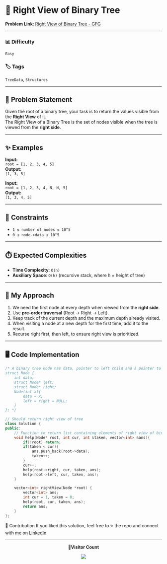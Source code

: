 # 🌳 Right View of Binary Tree

**Problem Link**: [Right View of Binary Tree - GFG](https://www.geeksforgeeks.org/problems/right-view-of-binary-tree/0)

---

### 📊 Difficulty

`Easy`

### 🏷️ Tags

`TreeData`, `Structures`

---

## 📌 Problem Statement

Given the root of a binary tree, your task is to return the values visible from the **Right View** of it.  
The Right View of a Binary Tree is the set of nodes visible when the tree is viewed from the **right side**.

---

## ✨ Examples

**Input:**  
`root = [1, 2, 3, 4, 5]`  
**Output:**  
`[1, 3, 5]`

**Input:**  
`root = [1, 2, 3, 4, N, N, 5]`  
**Output:**  
`[1, 3, 4, 5]`

---

## 🎯 Constraints

- `1 ≤ number of nodes ≤ 10^5`
- `0 ≤ node->data ≤ 10^5`

---

## ⏱️ Expected Complexities

- **Time Complexity**: `O(n)`
- **Auxiliary Space**: `O(h)` (recursive stack, where h = height of tree)

---

## 🧠 My Approach

1. We need the first node at every depth when viewed from the **right side**.
2. Use **pre-order traversal** (Root → Right → Left).
3. Keep track of the current depth and the maximum depth already visited.
4. When visiting a node at a new depth for the first time, add it to the result.
5. Recurse right first, then left, to ensure right view is prioritized.

---

## 🖥️ Code Implementation

```cpp
/* A binary tree node has data, pointer to left child and a pointer to right child
struct Node {
    int data;
    struct Node* left;
    struct Node* right;
    Node(int x){
        data = x;
        left = right = NULL;
    }
}; */

// Should return right view of tree
class Solution {
public:
    // Function to return list containing elements of right view of binary tree.
    void help(Node* root, int cur, int &taken, vector<int> &ans){
        if(!root) return;
        if(taken < cur){
            ans.push_back(root->data);
            taken++;
        }
        cur++;
        help(root->right, cur, taken, ans);
        help(root->left, cur, taken, ans);
    }

    vector<int> rightView(Node *root) {
        vector<int> ans;
        int cur = 1, taken = 0;
        help(root, cur, taken, ans);
        return ans;
    }
};
```

🤝 Contribution
If you liked this solution, feel free to ⭐ the repo and connect with me on [LinkedIn](https://www.linkedin.com/in/sarvesh-choudhary-7571a6126/).

---

<p align="center"> <b>👀Visitor Count</b> </p> <p align="center"> <img src="https://visitor-badge.laobi.icu/badge?page_id=sarveshguru.GFG-POTD" /> </p>
